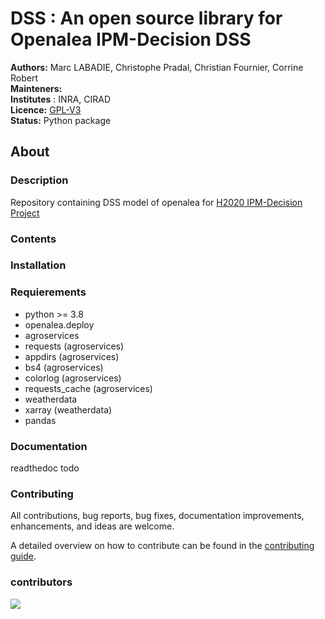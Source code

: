 # DSS : An open source library for Openalea IPM-Decision DSS

**Authors:** Marc LABADIE, Christophe Pradal, Christian Fournier, Corrine Robert   
**Mainteners:**   
**Institutes** : INRA, CIRAD  
**Licence:** [GPL-V3](https://www.gnu.org/licenses/gpl-3.0.txt)  
**Status:** Python package

## About

### Description

Repository containing DSS model of openalea for [H2020 IPM-Decision Project](https://www.ipmdecisions.net/) 

### Contents

### Installation

### Requierements

* python >= 3.8
* openalea.deploy
* agroservices
* requests (agroservices)
* appdirs (agroservices)
* bs4 (agroservices)
* colorlog (agroservices)
* requests_cache (agroservices)
* weatherdata
* xarray (weatherdata)
* pandas


### Documentation
readthedoc todo

### Contributing
All contributions, bug reports, bug fixes, documentation improvements, enhancements, and ideas are welcome.

A detailed overview on how to contribute can be found in the [contributing guide](http://virtualplants.github.io/contribute/devel/workflow-github.html#workflow-github).

### contributors

<a href="https://github.com/H2020-IPM-openalea/DSS/graphs/contributors">
  <img src="https://contrib.rocks/image?repo=H2020-IPM-openalea/DSS" />
</a>
